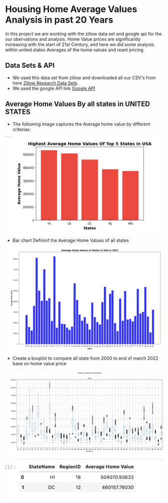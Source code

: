 # Housing Home Average Values Analysis in past 20 Years

In this project we are working with the zillow data set and google api for the our obervations and analysis. Home Value prices are significantly increasing with the start of 21st Century, and here we did some analysis within united states Averages of the home values and reant pricing. 

## Data Sets & API

* We used this data set from zillow and downloaded all our CSV's from here [Zillow Research Data Sets](https://www.zillow.com/research/data/).
* We used the google API link [Google API](https://developers.google.com/maps/documentation/geocoding/requests-geocoding)

## Average Home Values By all states in UNITED STATES

 * The following image captures the Average home value by different criterias:

  ![Top 5 States Average Home Value](ScreenShots/top_5_states_ar_chart.png)
  
 * Bar chart Defininf the Average Home Values of all states 
  
  ![Top 5 States Average Home Value](ScreenShots/Bar_chart&#32;all&#32;states.png)
  
 * Create a boxplot to compare all state from 2000 to end of march 2022 base on home value price
  
  ![All States Average Home Value](ScreenShots/BoxPlot_allstates_averagehomevalue_ALI.png)
  

  ![Top 2 States Average Home Value](ScreenShots/Ali's_2top&#32;states&#32;Average_home&#32;VAlue.png)

